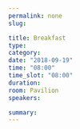 ```yaml
---
permalink: none
slug:

title: Breakfast
type:
category:
date: "2018-09-19"
time: "08:00"
time_slot: "08:00"
duration:
room: Pavilion
speakers:

summary:
---
```

